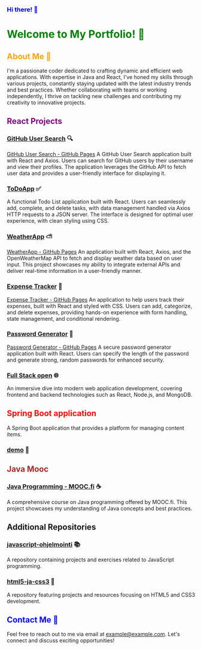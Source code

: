 ### <span style="color:blue">Hi there! 👋</span>
# <span style="color:green">Welcome to My Portfolio! 🎉</span>

## <span style="color:orange">About Me 💼</span>
I'm a passionate coder dedicated to crafting dynamic and efficient web applications. With expertise in Java and React, I've honed my skills through various projects, constantly staying updated with the latest industry trends and best practices. Whether collaborating with teams or working independently, I thrive on tackling new challenges and contributing my creativity to innovative projects.

## <span style="color:purple">React Projects</span>

### [GitHub User Search](https://github.com/Shahtaa/github-user-search-app) 🔍
[GitHub User Search - GitHub Pages](https://shahtaa.github.io/github-user-search-app/)
A GitHub User Search application built with React and Axios. Users can search for GitHub users by their username and view their profiles. The application leverages the GitHub API to fetch user data and provides a user-friendly interface for displaying it.

### [ToDoApp](https://github.com/Shahtaa/todoapp) ✅
A functional Todo List application built with React. Users can seamlessly add, complete, and delete tasks, with data management handled via Axios HTTP requests to a JSON server. The interface is designed for optimal user experience, with clean styling using CSS.

### [WeatherApp](https://github.com/Shahtaa/WeatherApp) ⛅
[WeatherApp - GitHub Pages](https://shahtaa.github.io/WeatherApp/)
An application built with React, Axios, and the OpenWeatherMap API to fetch and display weather data based on user input. This project showcases my ability to integrate external APIs and deliver real-time information in a user-friendly manner.

### [Expense Tracker](https://github.com/Shahtaa/expense-tracker) 💸
[Expense Tracker - GitHub Pages](https://shahtaa.github.io/expense-tracker/)
An application to help users track their expenses, built with React and styled with CSS. Users can add, categorize, and delete expenses, providing hands-on experience with form handling, state management, and conditional rendering.

### [Password Generator](https://github.com/Shahtaa/password-generator) 🔐
[Password Generator - GitHub Pages](https://shahtaa.github.io/password-generator/)
A secure password generator application built with React. Users can specify the length of the password and generate strong, random passwords for enhanced security.

### [Full Stack open](https://github.com/Shahtaa/hy-fullstack-part-1) 🌐
An immersive dive into modern web application development, covering frontend and backend technologies such as React, Node.js, and MongoDB.

## <span style="color:red">Spring Boot application</span>
A Spring Boot application that provides a platform for managing content items.
### [demo](https://github.com/Shahtaa/demo) 🚀

## <span style="color:brown">Java Mooc</span>

### [Java Programming - MOOC.fi](https://github.com/Shahtaa/hbc-java23S) ☕
A comprehensive course on Java programming offered by MOOC.fi. This project showcases my understanding of Java concepts and best practices.

## Additional Repositories

### [javascript-ohjelmointi](https://github.com/Shahtaa/javascript-ohjelmointi) 📚
A repository containing projects and exercises related to JavaScript programming.

### [html5-ja-css3](https://github.com/Shahtaa/html5-ja-css3) 🎨
A repository featuring projects and resources focusing on HTML5 and CSS3 development.

## <span style="color:blue">Contact Me 📧</span>
Feel free to reach out to me via email at [example@example.com](mailto:example@example.com). Let's connect and discuss exciting opportunities!
